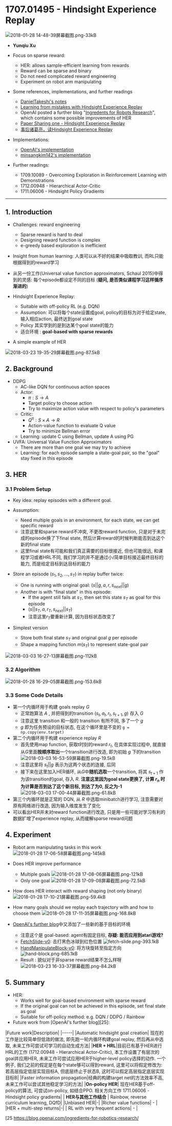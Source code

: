 ﻿# 1707.01495 - Hindsight Experience Replay

![2018-01-28 14-48-39屏幕截图.png-33kB][1]

+ **Yunqiu Xu**
+ Focus on sparse reward:
    + HER: allows sample-efficient learning from rewards
    + Reward can be sparse and binary
    + Do not need complicated reward engineering
    + Experiment on robot arm manipulating

+ Some references, implementations, and further readings
    + [DanielTakeshi's notes][2]
    + [Learning from mistakes with Hindsight Experience Replay][3]
    + OpenAI posted a further blog "[Ingredents for Robots Research][4]", which contains some possible improvements of HER
    + [Paper Sharing one - Hindsight Experience Replay][5]
    + [事后诸葛亮，读Hindsight Experience Replay][6]
+ Implementations:
    + [OpenAI's implementation][7]
    + [minsangkim142's implementation][8]
+ Further readings:    
    + 1709.10089 - Overcoming Exploration in Reinforcement Learning with Demonstrations
    + 1712.00948 - Hierarchical Actor-Critic
    + 1711.06006 - Hindsight Policy Gradients

---

## 1. Introduction
+ Challenges: reward engineering
    + Sparse reward is hard to deal
    + Designing reward function is complex
    + e-greedy based exploration is inefficient
+ Insight from human learning: 人类可以从不好的结果中吸取教训, 而RL只能根据得到的reward学习
+ 从另一份工作(Universal value function approximators, Schaul 2015)中得到的灵感: 每个episode都设定不同的目标 (**疑问, 是否类似课程学习这样循序渐进的**)

+ Hindsight Experience Replay: 
    + Suitable with off-policy RL (e.g. DQN)
    + Assumption: 可以将每个state设置成goal, policy的目标为对于给定state, 输入相应action, 最终达到goal state
    + Policy 其实学到的是到达某个goal state的能力
    + 适合环境 : **goal-based with sparse rewards**

+ A simple example of HER

![2018-03-23 19-35-29屏幕截图.png-87.5kB][9]


    
## 2. Background
+ DDPG
    + AC-like DQN for continuous action spaces
    + Actor: 
        + $\pi : S \rightarrow A$
        + Target policy to choose action 
        + Try to maximize action value with respect to policy's parameters
    + Critic: 
        + $Q^{\pi} : S \times A \rightarrow R$
        + Action-value function to evaluate Q value 
        + Try to minimize Bellman error
    + Learning: update C using Bellman, update A using PG
+ UVFA: Universal Value Function Approximators
    + There are more than one goal we may try to achieve
    + Learning: for each episode sample a state-goal pair, so the "goal" stay fixed in this episode

## 3. HER

### 3.1 Problem Setup
+ Key idea: replay episodes with a different goal.
+ Assumption: 
    + Need multiple goals in an environment, for each state, we can get specific reward
    + 注意这里和sparse reward不冲突, 不更改reward function, 只是对于未完成的episode换了下final state, 然后计算reward的时候判断能否到达这个新的final state
    + 这里final state有可能和我们真正需要的目标很接近, 但也可能很远, 和课程学习或者HRL不同, 我们学习的并不是通过小/简单目标接近最终目标的能力, 而是给定目标到达目标的能力


+ Store an episode $(s_1, s_2, ..., s_T)$ in replay buffer twice:
    + One is running with original goal: $(s||g, a, r, s_{next}||g)$
    + Another is with "final state" in this episode: 
        + If the agent still fails at $s_T$, then set this state $s_T$ as goal for this episode
        + $(s||s_T, a, r_T, s_{next}||s_T)$
        + 注意这里$r_T$要重新计算, 因为目标状态改变了

+ Simplest version
    + Store both final state $s_T$ and original goal $g$ per episode
    + Shape a mapping function $m(s_T)$ to represent state-goal pair

![2018-03-03 16-27-13屏幕截图.png-112kB][10]

### 3.2 Algorithm

![2018-01-28 16-29-05屏幕截图.png-153.6kB][11]

### 3.3 Some Code Details
+ 第一个内循环用于构建 goals replay $G$
    + 正常跑算法 $A$ , 并把得到的transition $(s_t,a_t,r_t,s_{t+1},g)$ 存入 $G$
    + 注意这里 transition 和一般的 transition 有所不同, 多了一个 $g$
    + $g$ 即为任务预设的目标状态, 在这个循环里是不变的 `g = np.copy(env.target)`
+ 第二个内循环用于构建 experience replay $R$
    + 首先使用map function, 获取t时刻的reward $r_t$, 在具体实现过程中, 就直接从$G$里面**按顺序取出**一个transition进行改造, 即为初始 $g$ 下的transition
    ![2018-03-03 16-53-59屏幕截图.png-19.5kB][12]
    + 注意这里将 $s_t || g$ 表示为这两个状态的连接, 后同
    + 接下来在这里加入HER循环, 从$G$中**随机选取**一个transition, 将其 $s_{t+1}$ 作为该transition的goal, 存入 $R$. **注意这里因为goal state更换了, 计算 $r_n$ 时为计算是否到达了这个新目标, 到达了为0, 反之为-1**
    ![2018-03-03 17-00-44屏幕截图.png-61.8kB][13]
+ 第三个内循环就是正常的 DQN, 从 $R$ 中选取minibatch进行学习, 注意需要对原有网络进行改造, 因为输入维度发生了变化
+ 可以看出HER并未对reward function进行改造, 只是用一些可能对学习有利的数据扩增了experience replay, 从而缓解sparse reward问题


## 4. Experiment

+ Robot arm manipulating tasks in this work
![2018-01-28 17-06-58屏幕截图.png-145kB][14]

+ Does HER improve performance
    + Multiple goals
![2018-01-28 17-08-06屏幕截图.png-121kB][15]
    + Only one goal
![2018-01-28 17-09-08屏幕截图.png-72.5kB][16]

+ How does HER interact with reward shaping (not only binary)
![2018-01-28 17-10-21屏幕截图.png-59.4kB][17]

+ How many goals should we replay each trajectory with and how to choose them
![2018-01-28 17-11-35屏幕截图.png-168.8kB][18]

+ [OpenAI's further blog][19]中又添加了一些新的基于目标的环境
    + 注意这个是 goal-based: agent有固定目标, **存疑: 能否应用到atari游戏?**
    + [FetchSlide-v0][20]: 击打黑色冰球到红色位置
    ![fetch-slide.png-393.1kB][21]
    + [HandManipulateBlock-v0][22]: 将方块旋转至指定方向
    ![hand-block.png-685.1kB][23]
    + Result : 貌似对于非sparse reward结果不怎么样呀
    ![2018-03-23 16-33-37屏幕截图.png-84.2kB][24]


## 5. Summary
+ HER:
    + Works well for goal-based environment with sparse reward
    + If the original goal can not be achieved in this episode, set final state as goal
    + Suitable for off-policy method: e.g. DQN / DDPG / Rainbow
+ Future work from [OpenAI's further blog][25]:

|Future work|Description|
|-----|
|Automatic hindsight goal creation| 现在的工作是比较简单但低效的做法, 即先跑一轮内循环构建goal replay, 然后再从中选取, 未来工作可尝试可学习的自动生成方法|
|**HER + HRL**|目前已有基于HER进行HRL的工作 (1712.00948 - Hierarchical Actor-Critic), 本工作设置了有层次的goal并应用HER, 未来工作可尝试应用HER于higher-level policy选择的动作. 一个例子, 我们之前的假定是在每个state够可以得到reward, 这里可以将假定修改为: 若高层指定低层实现目标A, 但底层终止于状态B, 这时可以假定高层指定底层实现目标B|
|Faster information propagation|经典的构建target net的方法效率不高, 未来工作可以尝试其他稳定学习的方法|
|**On-policy HER**| 现在HER基于off-policy的算法, 可尝试on-policy, 如结合PPO. 相关方向工作 1711.06006 - Hindsight policy gradients|
| **HER与其他工作结合** | Rainbow, reverse curriculum learning, DQfD| 
|Unbiased HER|-|
|Richer value functions| - |
|HER + multi-step returns|-|
| RL with very frequent actions| - |
    


  [1]: http://static.zybuluo.com/VenturerXu/xwtgozchnneq63soqbehybsf/2018-01-28%2014-48-39%E5%B1%8F%E5%B9%95%E6%88%AA%E5%9B%BE.png
  [2]: https://github.com/DanielTakeshi/Paper_Notes/blob/master/reinforcement_learning/Hindsight_Experience_Replay.md
  [3]: https://becominghuman.ai/learning-from-mistakes-with-hindsight-experience-replay-547fce2b3305
  [4]: https://blog.openai.com/ingredients-for-robotics-research/
  [5]: https://zhuanlan.zhihu.com/p/34842248
  [6]: https://zhuanlan.zhihu.com/p/34309324
  [7]: https://github.com/openai/baselines/tree/master/baselines/her
  [8]: https://github.com/minsangkim142/hindsight-experience-replay
  [9]: http://static.zybuluo.com/VenturerXu/uif1m6ffjvh8lvawfe2cs47s/2018-03-23%2019-35-29%E5%B1%8F%E5%B9%95%E6%88%AA%E5%9B%BE.png
  [10]: http://static.zybuluo.com/VenturerXu/fmvh71autm58f2xnh7whcba2/2018-03-03%2016-27-13%E5%B1%8F%E5%B9%95%E6%88%AA%E5%9B%BE.png
  [11]: http://static.zybuluo.com/VenturerXu/fpmecyl1q4vk1h084pmngnvy/2018-01-28%2016-29-05%E5%B1%8F%E5%B9%95%E6%88%AA%E5%9B%BE.png
  [12]: http://static.zybuluo.com/VenturerXu/1o6nycxpfxf91326bdqa73gw/2018-03-03%2016-53-59%E5%B1%8F%E5%B9%95%E6%88%AA%E5%9B%BE.png
  [13]: http://static.zybuluo.com/VenturerXu/leecos0rg1bdw70hdsuqt7w2/2018-03-03%2017-00-44%E5%B1%8F%E5%B9%95%E6%88%AA%E5%9B%BE.png
  [14]: http://static.zybuluo.com/VenturerXu/3mrquspb461si5t6qti7llpr/2018-01-28%2017-06-58%E5%B1%8F%E5%B9%95%E6%88%AA%E5%9B%BE.png
  [15]: http://static.zybuluo.com/VenturerXu/of7hl1t6x9ut6cl15lk6uw7h/2018-01-28%2017-08-06%E5%B1%8F%E5%B9%95%E6%88%AA%E5%9B%BE.png
  [16]: http://static.zybuluo.com/VenturerXu/cr3kew7tixsbv6m7lhn7dm96/2018-01-28%2017-09-08%E5%B1%8F%E5%B9%95%E6%88%AA%E5%9B%BE.png
  [17]: http://static.zybuluo.com/VenturerXu/dlg5ou1vasvn9rxjo193fa3y/2018-01-28%2017-10-21%E5%B1%8F%E5%B9%95%E6%88%AA%E5%9B%BE.png
  [18]: http://static.zybuluo.com/VenturerXu/xzxsegbxv7emm0hqerrqunax/2018-01-28%2017-11-35%E5%B1%8F%E5%B9%95%E6%88%AA%E5%9B%BE.png
  [19]: https://blog.openai.com/ingredients-for-robotics-research/
  [20]: https://gym.openai.com/envs/FetchSlide-v0/
  [21]: http://static.zybuluo.com/VenturerXu/3x16jpk1gdxzzn6v9yf1fr5c/fetch-slide.png
  [22]: https://gym.openai.com/envs/HandManipulateBlock-v0/
  [23]: http://static.zybuluo.com/VenturerXu/kbqfy22tuaeukhiuismzzvk1/hand-block.png
  [24]: http://static.zybuluo.com/VenturerXu/1i49sh4scm25zm4i1fpi4jpz/2018-03-23%2016-33-37%E5%B1%8F%E5%B9%95%E6%88%AA%E5%9B%BE.png
  [25 https://blog.openai.com/ingredients-for-robotics-research/